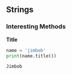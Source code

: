 ## Strings


### Interesting Methods
**Title**
```python
name = 'jimbob'
print(name.title())

Jimbob

```

```python

```

```python

```
